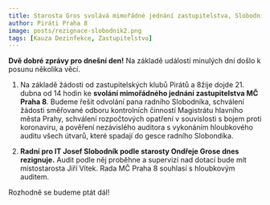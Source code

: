 ```yaml
---
title: Starosta Gros svolává mimořádné jednání zastupitelstva, Slobodník rezignuje
author: Piráti Praha 8
image: posts/rezignace-slobodnik2.png
tags: [Kauza Dezinfekce, Zastupitelstvo]
---
```


**Dvě dobré zprávy pro dnešní den!** Na základě událostí minulých dní došlo k posunu několika věcí.

1) Na základě žádosti od zastupitelských klubů Pirátů a 8žije dojde 21. dubna od 14 hodin ke **svolání mimořádného jednání zastupitelstva MČ Praha 8**. Budeme řešit odvolání pana radního Slobodníka, schválení žádosti směřované odboru kontrolních činností Magistrátu hlavního města Prahy, schválení rozpočtových opatření v souvislosti s bojem proti koronaviru, a pověření nezávislého auditora s vykonáním hloubkového auditu všech útvarů, které spadají do gesce radního Slobondíka.

2) **Radní pro IT Josef Slobodník podle starosty Ondřeje Grose dnes rezignuje.** Audit podle něj proběhne a supervizí nad dotací bude mít místostarosta Jiří Vítek. Rada MČ Praha 8 souhlasí s hloubkovým auditem.

Rozhodně se budeme ptát dál!
